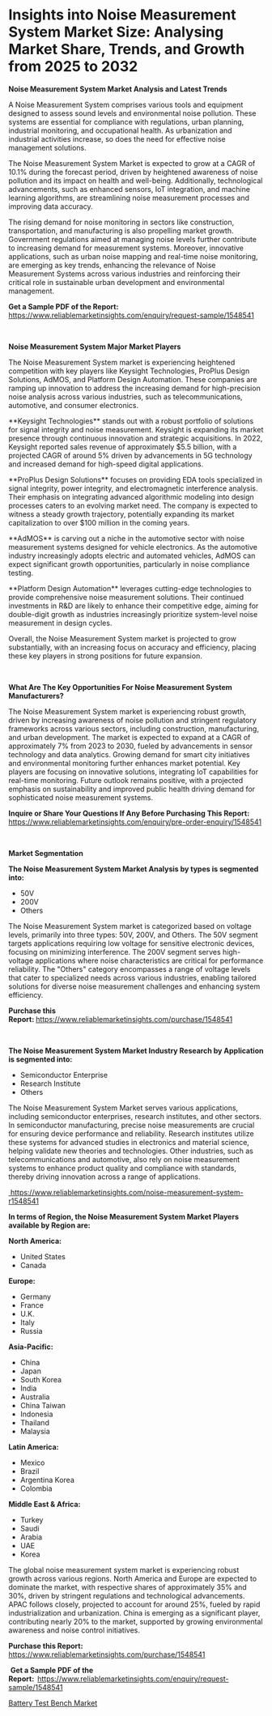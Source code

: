 <p><h1>Insights into Noise Measurement System Market Size: Analysing Market Share, Trends, and Growth from 2025 to 2032</h1></p><p><strong>Noise Measurement System Market Analysis and Latest Trends</strong></p>
<p><p>A Noise Measurement System comprises various tools and equipment designed to assess sound levels and environmental noise pollution. These systems are essential for compliance with regulations, urban planning, industrial monitoring, and occupational health. As urbanization and industrial activities increase, so does the need for effective noise management solutions. </p><p>The Noise Measurement System Market is expected to grow at a CAGR of 10.1% during the forecast period, driven by heightened awareness of noise pollution and its impact on health and well-being. Additionally, technological advancements, such as enhanced sensors, IoT integration, and machine learning algorithms, are streamlining noise measurement processes and improving data accuracy. </p><p>The rising demand for noise monitoring in sectors like construction, transportation, and manufacturing is also propelling market growth. Government regulations aimed at managing noise levels further contribute to increasing demand for measurement systems. Moreover, innovative applications, such as urban noise mapping and real-time noise monitoring, are emerging as key trends, enhancing the relevance of Noise Measurement Systems across various industries and reinforcing their critical role in sustainable urban development and environmental management.</p></p>
<p><strong>Get a Sample PDF of the Report:&nbsp;</strong> <a href="https://www.reliablemarketinsights.com/enquiry/request-sample/1548541?utm_campaign=2210&utm_medium=2&utm_source=Github&utm_content=ia&utm_term=10042025&utm_id=noise-measurement-system">https://www.reliablemarketinsights.com/enquiry/request-sample/1548541</a></p>
<p>&nbsp;</p>
<p><strong>Noise Measurement System Major Market Players</strong></p>
<p><p>The Noise Measurement System market is experiencing heightened competition with key players like Keysight Technologies, ProPlus Design Solutions, AdMOS, and Platform Design Automation. These companies are ramping up innovation to address the increasing demand for high-precision noise analysis across various industries, such as telecommunications, automotive, and consumer electronics.</p><p>**Keysight Technologies** stands out with a robust portfolio of solutions for signal integrity and noise measurement. Keysight is expanding its market presence through continuous innovation and strategic acquisitions. In 2022, Keysight reported sales revenue of approximately $5.5 billion, with a projected CAGR of around 5% driven by advancements in 5G technology and increased demand for high-speed digital applications.</p><p>**ProPlus Design Solutions** focuses on providing EDA tools specialized in signal integrity, power integrity, and electromagnetic interference analysis. Their emphasis on integrating advanced algorithmic modeling into design processes caters to an evolving market need. The company is expected to witness a steady growth trajectory, potentially expanding its market capitalization to over $100 million in the coming years.</p><p>**AdMOS** is carving out a niche in the automotive sector with noise measurement systems designed for vehicle electronics. As the automotive industry increasingly adopts electric and automated vehicles, AdMOS can expect significant growth opportunities, particularly in noise compliance testing.</p><p>**Platform Design Automation** leverages cutting-edge technologies to provide comprehensive noise measurement solutions. Their continued investments in R&D are likely to enhance their competitive edge, aiming for double-digit growth as industries increasingly prioritize system-level noise measurement in design cycles.</p><p>Overall, the Noise Measurement System market is projected to grow substantially, with an increasing focus on accuracy and efficiency, placing these key players in strong positions for future expansion.</p></p>
<p>&nbsp;</p>
<p><strong>What Are The Key Opportunities For Noise Measurement System Manufacturers?</strong></p>
<p><p>The Noise Measurement System market is experiencing robust growth, driven by increasing awareness of noise pollution and stringent regulatory frameworks across various sectors, including construction, manufacturing, and urban development. The market is expected to expand at a CAGR of approximately 7% from 2023 to 2030, fueled by advancements in sensor technology and data analytics. Growing demand for smart city initiatives and environmental monitoring further enhances market potential. Key players are focusing on innovative solutions, integrating IoT capabilities for real-time monitoring. Future outlook remains positive, with a projected emphasis on sustainability and improved public health driving demand for sophisticated noise measurement systems.</p></p>
<p><strong>Inquire or Share Your Questions If Any Before Purchasing This Report:</strong> <a href="https://www.reliablemarketinsights.com/enquiry/pre-order-enquiry/1548541?utm_campaign=2210&utm_medium=2&utm_source=Github&utm_content=ia&utm_term=10042025&utm_id=noise-measurement-system">https://www.reliablemarketinsights.com/enquiry/pre-order-enquiry/1548541</a></p>
<p>&nbsp;</p>
<p><strong>Market Segmentation</strong></p>
<p><strong>The Noise Measurement System Market Analysis by types is segmented into:</strong></p>
<p><ul><li>50V</li><li>200V</li><li>Others</li></ul></p>
<p><p>The Noise Measurement System market is categorized based on voltage levels, primarily into three types: 50V, 200V, and Others. The 50V segment targets applications requiring low voltage for sensitive electronic devices, focusing on minimizing interference. The 200V segment serves high-voltage applications where noise characteristics are critical for performance reliability. The "Others" category encompasses a range of voltage levels that cater to specialized needs across various industries, enabling tailored solutions for diverse noise measurement challenges and enhancing system efficiency.</p></p>
<p><strong>Purchase this Report:&nbsp;</strong><a href="https://www.reliablemarketinsights.com/purchase/1548541?utm_campaign=2210&utm_medium=2&utm_source=Github&utm_content=ia&utm_term=10042025&utm_id=noise-measurement-system">https://www.reliablemarketinsights.com/purchase/1548541</a></p>
<p>&nbsp;</p>
<p><strong>The Noise Measurement System Market Industry Research by Application is segmented into:</strong></p>
<p><ul><li>Semiconductor Enterprise</li><li>Research Institute</li><li>Others</li></ul></p>
<p><p>The Noise Measurement System Market serves various applications, including semiconductor enterprises, research institutes, and other sectors. In semiconductor manufacturing, precise noise measurements are crucial for ensuring device performance and reliability. Research institutes utilize these systems for advanced studies in electronics and material science, helping validate new theories and technologies. Other industries, such as telecommunications and automotive, also rely on noise measurement systems to enhance product quality and compliance with standards, thereby driving innovation across a range of applications.</p></p>
<p><a href="https://www.reliablemarketinsights.com/noise-measurement-system-r1548541?utm_campaign=2210&utm_medium=2&utm_source=Github&utm_content=ia&utm_term=10042025&utm_id=noise-measurement-system">&nbsp;https://www.reliablemarketinsights.com/noise-measurement-system-r1548541</a></p>
<p><strong>In terms of Region, the Noise Measurement System Market Players available by Region are:</strong></p>
<p>
    <p> <strong> North America: </strong>
        <ul>
            <li>United States</li>
            <li>Canada</li>
        </ul>
        </p> 
    <p> <strong> Europe: </strong>
        <ul>
            <li>Germany</li>
            <li>France</li>
            <li>U.K.</li>
            <li>Italy</li>
            <li>Russia</li>
        </ul>
        </p> 
    <p> <strong> Asia-Pacific: </strong>
        <ul>
            <li>China</li>
            <li>Japan</li>
            <li>South Korea</li>
            <li>India</li>
            <li>Australia</li>
            <li>China Taiwan</li>
            <li>Indonesia</li>
            <li>Thailand</li>
            <li>Malaysia</li>
        </ul>
        </p> 
    <p> <strong> Latin America: </strong>
        <ul>
            <li>Mexico</li>
            <li>Brazil</li>
            <li>Argentina Korea</li>
            <li>Colombia</li>
        </ul>
        </p> 
    <p> <strong> Middle East & Africa: </strong>
        <ul>
            <li>Turkey</li>
            <li>Saudi</li>
            <li>Arabia</li>
            <li>UAE</li>
            <li>Korea</li>
        </ul>
    </p>
    </p>
<p><p>The global noise measurement system market is experiencing robust growth across various regions. North America and Europe are expected to dominate the market, with respective shares of approximately 35% and 30%, driven by stringent regulations and technological advancements. APAC follows closely, projected to account for around 25%, fueled by rapid industrialization and urbanization. China is emerging as a significant player, contributing nearly 20% to the market, supported by growing environmental awareness and noise control initiatives.</p></p>
<p><strong>Purchase this Report: </strong><a href="https://www.reliablemarketinsights.com/purchase/1548541?utm_campaign=2210&utm_medium=2&utm_source=Github&utm_content=ia&utm_term=10042025&utm_id=noise-measurement-system">https://www.reliablemarketinsights.com/purchase/1548541</a></p>
<p>&nbsp;<strong>Get a Sample PDF of the Report:&nbsp;&nbsp;</strong><a href="https://www.reliablemarketinsights.com/enquiry/request-sample/1548541?utm_campaign=2210&utm_medium=2&utm_source=Github&utm_content=ia&utm_term=10042025&utm_id=noise-measurement-system">https://www.reliablemarketinsights.com/enquiry/request-sample/1548541</a></p>
<p><strong></strong></p>
<p><p><a href="https://github.com/tentandyik/Market-Research-Report-List-1/blob/main/battery-test-bench-market.md?utm_campaign=2210&utm_medium=2&utm_source=Github&utm_content=ia&utm_term=10042025&utm_id=noise-measurement-system">Battery Test Bench Market</a></p></p>